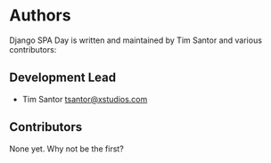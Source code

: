 # Authors

Django SPA Day is written and maintained by Tim Santor and various contributors:

## Development Lead

- Tim Santor <tsantor@xstudios.com>

## Contributors

None yet. Why not be the first?

